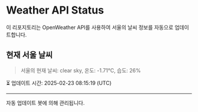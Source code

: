 
# Weather API Status

이 리포지토리는 OpenWeather API를 사용하여 서울의 날씨 정보를 자동으로 업데이트합니다.

## 현재 서울 날씨
> 서울의 현재 날씨: clear sky, 온도: -1.71°C, 습도: 26%

⏳ 업데이트 시간: 2025-02-23 08:15:19 (UTC)

---
자동 업데이트 봇에 의해 관리됩니다.
